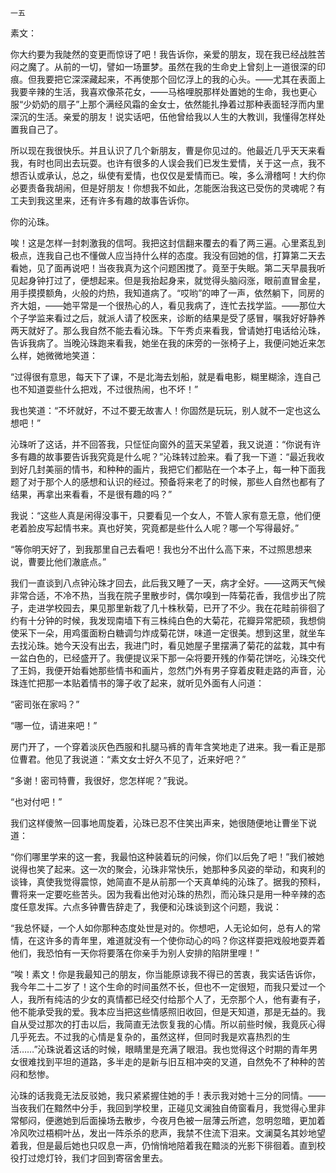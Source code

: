     一五 

   素文：

   你大约要为我陡然的变更而惊讶了吧！我告诉你，亲爱的朋友，现在我已经战胜苦闷之魔了。从前的一切，譬如一场噩梦。虽然在我的生命史上曾刻上一道很深的印痕。但我要把它深深藏起来，不再使那个回忆浮上的我的心头。——尤其在表面上我要辛辣的生活，我喜欢像茶花女，——马格哩脱那样处置她的生命，我也更心服“少奶奶的扇子”上那个满经风霜的金女士，依然能扎挣着过那种表面轻浮而内里深沉的生活。亲爱的朋友！说实话吧，伍他曾给我以人生的大教训，我懂得怎样处置我自己了。

   所以现在我很快乐。并且认识了几个新朋友，曹是你见过的。他最近几乎天天来看我，有时也同出去玩耍。也许有很多的人误会我们已发生爱情，关于这一点，我不想否认或承认，总之，纵使有爱情，也仅仅是爱情而已。唉，多么滑稽呵！大约你必要责备我胡闹，但是好朋友！你想我不如此，怎能医治我这已受伤的灵魂呢？有工夫到我这里来，还有许多有趣的故事告诉你。

   你的沁珠。

   唉！这是怎样一封刺激我的信呵。我把这封信翻来覆去的看了两三遍。心里紊乱到极点，连我自己也不懂做人应当持什么样的态度。我没有回她的信，打算第二天去看她，见了面再说吧！当夜我真为这个问题困搅了。竟至于失眠。第二天早晨我听见起身钟打过了，便想起来。但是我抬起身来，就觉得头脑闷涨，眼前直冒金星，用手摸摸额角，火般的灼热，我知道病了。“哎哟”的呻了一声，依然躺下，同房的齐大姐，——她平常是一个很热心的人，看见我病了，连忙去找学监。——那位大个子学监来看过之后，就派人请了校医来，诊断的结果是受了感冒，嘱我好好静养两天就好了。那么我自然不能去看沁珠。下午秀贞来看我，曾请她打电话给沁珠，告诉我病了。当晚沁珠跑来看我，她坐在我的床旁的一张椅子上，我便问她近来怎么样，她微微地笑道：

   “过得很有意思，每天下了课，不是北海去划船，就是看电影，糊里糊涂，连自己也不知道耍些什么把戏，不过很热闹，也不坏！”

   我也笑道：“不坏就好，不过不要无故害人！你固然是玩玩，别人就不一定也这么想吧！”

   沁珠听了这话，并不回答我，只怔怔向窗外的蓝天呆望着，我又说道：“你说有许多有趣的故事要告诉我究竟是什么呢？”沁珠转过脸来。看了我一下道：“最近我收到好几封美丽的情书，和种种的画片，我把它们都贴在一个本子上，每一种下面我题了对于那个人的感想和认识的经过。预备将来老了的时候，那些人自然也都有了结果，再拿出来看看，不是很有趣的吗？”

   我说：“这些人真是闲得没事干，只要看见一个女人，不管人家有意无意，他们便老着脸皮写起情书来。真也好笑，究竟都是些什么人呢？哪一个写得最好。”

   “等你明天好了，到我那里自己去看吧！我也分不出什么高下来，不过照思想来说，曹要比他们澈底点。”

   我们一直谈到八点钟沁珠才回去，此后我又睡了一天，病才全好。——这两天气候非常合适，不冷不热，当我在院子里散步时，偶尔嗅到一阵菊花香，我信步出了院子，走进学校园去，果见那里新栽了几十株秋菊，已开了不少。我在花畦前徘徊了约有十分钟的时候，我发现南墙下有三株纯白色的大菊花，花瓣异常肥硕，我想倘使采下一朵，用鸡蛋面粉白糖调匀炸成菊花饼，味道一定很美。想到这里，就坐车去找沁珠。她今天没有出去，我进门时，看见她屋子里摆满了菊花的盆栽，其中有一盆白色的，已经盛开了。我便提议采下那一朵将要开残的作菊花饼吃，沁珠交代了王妈，我便开始看她那些情书和画片，忽然门外有男子穿着皮鞋走路的声音，沁珠连忙把那一本贴着情书的簿子收了起来，就听见外面有人问道：

   “密司张在家吗？”

   “哪一位，请进来吧！”

   房门开了，一个穿着淡灰色西服和扎腿马裤的青年含笑地走了进来。我一看正是那位曹君。他见了我说道：“素文女士好久不见了，近来好吧？”

   “多谢！密司特曹，我很好，您怎样呢？”我说。

   “也对付吧！”

   我们这样傻煞一回事地周旋着，沁珠已忍不住笑出声来，她很随便地让曹坐下说道：

   “你们哪里学来的这一套，我最怕这种装着玩的问候，你们以后免了吧！”我们被她说得也笑了起来。这一次的聚会，沁珠非常快乐，她那种多风姿的举动，和爽利的谈锋，真使我觉得震惊，她简直不是从前那一个天真单纯的沁珠了。据我的预料，曹将来一定要吃些苦头。因为我看出他对沁珠的热烈，而沁珠只是用一种辛辣的态度任意发挥。六点多钟曹告辞走了，我便和沁珠谈到这个问题，我说：

   “我总怀疑，一个人如你那种态度处世是对的。你想吧，人无论如何，总有人的常情，在这许多的青年里，难道就没有一个使你动心的吗？你这样耍把戏般地耍弄着他们，我恐怕有一天你将要落在你亲手为别人安排的陷阱里哩！”

   “唉！素文！你是我最知己的朋友，你当能原谅我不得已的苦衷，我实话告诉你，我今年二十二岁了！这个生命的时间虽然不长，但也不一定很短，而我只爱过一个人，我所有纯洁的少女的真情都已经交付给那个人了，无奈那个人，他有妻有子，他不能承受我的爱。我本应当把这些情感照旧收回，但是天知道，那是无益的。我自从受过那次的打击以后，我简直无法恢复我的心情。所以前些时候，我竟灰心得几乎死去。不过我的心情是复杂的，虽然这样，但同时我是欢喜热烈的生活……”沁珠说着这话的时候，眼睛里是充满了眼泪。我也觉得这个时期的青年男女很难找到平坦的道路，多半走的是新与旧互相冲突的叉道，自然免不了种种的苦闷和愁惨。

   沁珠的话我竟无法反驳她，我只紧紧握住她的手！表示我对她十三分的同情。——当夜我们在黯然中分手，我回到学校里，正碰见文澜独自倚窗看月，我觉得心里非常郁闷，便邀她到后面操场去散步，今夜月色被一层薄云所遮，忽明忽暗，更加着冷风吹过梧桐叶丛，发出一阵杀杀的悲声，我禁不住流下泪来。文澜莫名其妙地望着我，但是最后她也只叹息一声，仍悄悄地陪着我在黯淡的光影下徘徊着。直到校役打过熄灯铃，我们才回到寄宿舍里去。

